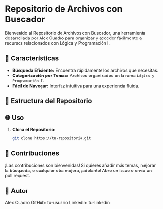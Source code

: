 # Repositorio de Archivos con Buscador

Bienvenido al Repositorio de Archivos con Buscador, una herramienta desarrollada por Alex Cuadro para organizar y acceder fácilmente a recursos relacionados con Lógica y Programación I.

## 🚀 Características

- **Búsqueda Eficiente:** Encuentra rápidamente los archivos que necesitas.
- **Categorización por Temas:** Archivos organizados en la rama `Lógica y Programación I`.
- **Fácil de Navegar:** Interfaz intuitiva para una experiencia fluida.

## 📂 Estructura del Repositorio



## 🌐 Uso

1. **Clona el Repositorio:**
   ```bash
   git clone https://tu-repositorio.git

## 🤝 Contribuciones
¡Las contribuciones son bienvenidas! Si quieres añadir más temas, mejorar la búsqueda, o cualquier otra mejora, ¡adelante! Abre un issue o envía un pull request.

## 👤 Autor
Alex Cuadro
GitHub: tu-usuario
LinkedIn: tu-linkedin

